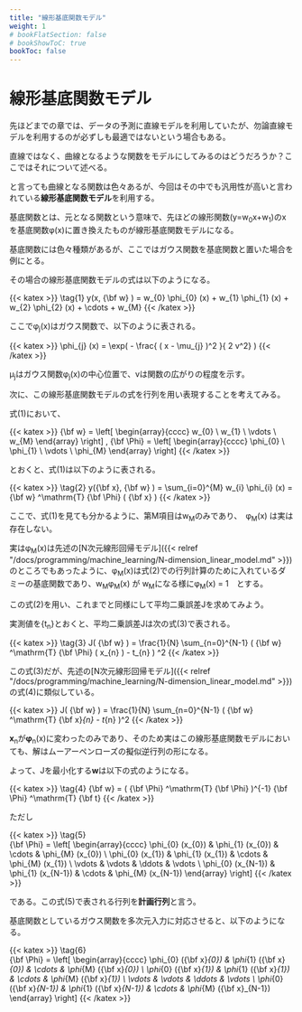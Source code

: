 ```yaml
---
title: "線形基底関数モデル"
weight: 1
# bookFlatSection: false
# bookShowToC: true
bookToc: false
---
```


# 線形基底関数モデル

先ほどまでの章では、データの予測に直線モデルを利用していたが、勿論直線モデルを利用するのが必ずしも最適ではないという場合もある。

直線ではなく、曲線となるような関数をモデルにしてみるのはどうだろうか？ここではそれについて述べる。

と言っても曲線となる関数は色々あるが、今回はその中でも汎用性が高いと言われている**線形基底関数モデル**を利用する。

基底関数とは、元となる関数という意味で、先ほどの線形関数(y=w<sub>0</sub>x+w<sub>1</sub>)のxを基底関数φ(x)に置き換えたものが線形基底関数モデルになる。

基底関数には色々種類があるが、ここではガウス関数を基底関数と置いた場合を例にとる。

その場合の線形基底関数モデルの式は以下のようになる。

{{< katex  >}}
\tag{1}  y(x, {\bf w} ) = w_{0} \phi_{0} (x) + w_{1} \phi_{1} (x) + w_{2} \phi_{2} (x) + \cdots + w_{M}
{{< /katex >}}

ここでφ<sub>j</sub>(x)はガウス関数で、以下のように表される。

{{< katex  >}}
\phi_{j} (x) = \exp( - \frac{ ( x - \mu_{j} )^2 }{ 2 v^2} )
{{< /katex >}}

μ<sub>j</sub>はガウス関数φ<sub>j</sub>(x)の中心位置で、vは関数の広がりの程度を示す。

次に、この線形基底関数モデルの式を行列を用い表現することを考えてみる。

式(1)において、

{{< katex  >}}
  {\bf w} = \left[
    \begin{array}{cccc}
      w_{0} \\
      w_{1} \\
      \vdots \\
      w_{M}
    \end{array}
  \right]
  ,
    {\bf \Phi} = \left[
    \begin{array}{cccc}
      \phi_{0} \\
      \phi_{1} \\
      \vdots \\
      \phi_{M}
    \end{array}
  \right]
{{< /katex >}}

とおくと、式(1)は以下のように表される。

{{< katex  >}}
\tag{2}  y({\bf x}, {\bf w} ) = \sum_{i=0}^{M} w_{i} \phi_{i} (x) = {\bf w} ^\mathrm{T} {\bf \Phi} ( {\bf x} )
{{< /katex >}}

ここで、式(1)を見ても分かるように、第M項目はw<sub>M</sub>のみであり、　φ<sub>M</sub>(x) は実は存在しない。

実はφ<sub>M</sub>(x)は先述の[N次元線形回帰モデル]({{< relref "/docs/programming/machine_learning/N-dimension_linear_model.md" >}})のところでもあったように、φ<sub>M</sub>(x)は式(2)での行列計算のために入れているダミーの基底関数であり、w<sub>M</sub>φ<sub>M</sub>(x) が w<sub>M</sub>になる様にφ<sub>M</sub>(x) = 1　とする。


この式(2)を用い、これまでと同様にして平均二乗誤差Jを求めてみよう。

実測値を{t<sub>n</sub>}とおくと、平均二乗誤差Jは次の式(3)で表される。

{{< katex  >}}
\tag{3}  J( {\bf w} ) = \frac{1}{N} \sum_{n=0}^{N-1} ( {\bf w} ^\mathrm{T} {\bf \Phi} ( x_{n} ) - t_{n} ) ^2
{{< /katex >}}

この式(3)だが、先述の[N次元線形回帰モデル]({{< relref "/docs/programming/machine_learning/N-dimension_linear_model.md" >}})の式(4)に類似している。

{{< katex  >}}
  J( {\bf w} ) = \frac{1}{N} \sum_{n=0}^{N-1} ( {\bf w} ^\mathrm{T} {\bf x}_{n} - t_{n} )^2
{{< /katex >}}

<b>x</b><sub>n</sub>が<b>φ</b><sub>n</sub>(x)に変わったのみであり、そのため実はこの線形基底関数モデルにおいても、解はムーアーペンローズの擬似逆行列の形になる。

よって、Jを最小化する<b>w</b>は以下の式のようになる。

{{< katex  >}}
\tag{4}   {\bf w} = ( {\bf \Phi} ^\mathrm{T}  {\bf \Phi} )^{-1} {\bf \Phi} ^\mathrm{T} {\bf t}
{{< /katex >}}

ただし

{{< katex  >}}
\tag{5}   
        {\bf \Phi}
        = 
                \left[
                    \begin{array}{cccc}
                    \phi_{0} (x_{0}) & \phi_{1} (x_{0}) & \cdots & \phi_{M} (x_{0}) \\
                    \phi_{0} (x_{1}) & \phi_{1} (x_{1}) & \cdots & \phi_{M} (x_{1}) \\
                    \vdots & \vdots & \ddots & \vdots \\
                    \phi_{0} (x_{N-1}) & \phi_{1} (x_{N-1}) & \cdots & \phi_{M} (x_{N-1})
                    \end{array}
                \right]
{{< /katex >}}

である。この式(5)で表される行列を**計画行列**と言う。

基底関数としているガウス関数を多次元入力に対応させると、以下のようになる。

{{< katex  >}}
\tag{6}   
        {\bf \Phi}
        = 
                \left[
                    \begin{array}{cccc}
                    \phi_{0} ({\bf x}_{0}) & \phi_{1} ({\bf x}_{0}) & \cdots & \phi_{M} ({\bf x}_{0}) \\
                    \phi_{0} ({\bf x}_{1}) & \phi_{1} ({\bf x}_{1}) & \cdots & \phi_{M} ({\bf x}_{1}) \\
                    \vdots & \vdots & \ddots & \vdots \\
                    \phi_{0} ({\bf x}_{N-1}) & \phi_{1} ({\bf x}_{N-1}) & \cdots & \phi_{M} ({\bf x}_{N-1})
                    \end{array}
                \right]
{{< /katex >}}